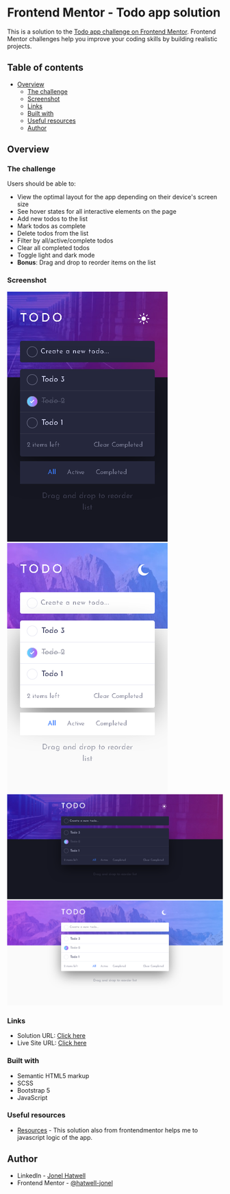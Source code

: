# Frontend Mentor - Todo app solution

This is a solution to the [Todo app challenge on Frontend Mentor](https://www.frontendmentor.io/challenges/todo-app-Su1_KokOW). Frontend Mentor challenges help you improve your coding skills by building realistic projects. 

## Table of contents

- [Overview](#overview)
  - [The challenge](#the-challenge)
  - [Screenshot](#screenshot)
  - [Links](#links)
  - [Built with](#built-with)
  - [Useful resources](#useful-resources)
  - [Author](#author)



## Overview

### The challenge

Users should be able to:

- View the optimal layout for the app depending on their device's screen size
- See hover states for all interactive elements on the page
- Add new todos to the list
- Mark todos as complete
- Delete todos from the list
- Filter by all/active/complete todos
- Clear all completed todos
- Toggle light and dark mode
- **Bonus**: Drag and drop to reorder items on the list

### Screenshot

![mobile dark theme](./screenshot/mobile-dark.png)
![mobile light theme](./screenshot/mobile-light.png)
![large sceen dark theme](./screenshot/large-dark.png)
![large sceen light theme](./screenshot/large-light.png)

### Links

- Solution URL: [Click here](https://your-solution-url.com)
- Live Site URL: [Click here](https://your-live-site-url.com)


### Built with

- Semantic HTML5 markup
- SCSS
- Bootstrap 5
- JavaScript

### Useful resources

- [Resources](https://www.frontendmentor.io/solutions/to-do-app-6Mwj0-ISw) - This solution also from frontendmentor helps me to javascript logic of the app.

## Author

- LinkedIn - [Jonel Hatwell](https://www.linkedin.com/in/jonel-hatwell/)
- Frontend Mentor - [@hatwell-jonel](https://www.frontendmentor.io/profile/hatwell-jonel)

